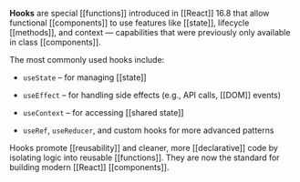 **Hooks** are special [[functions]] introduced in [[React]] 16.8 that allow functional [[components]] to use features like [[state]], lifecycle [[methods]], and context — capabilities that were previously only available in class [[components]].

The most commonly used hooks include:

- `useState` – for managing [[state]]
    
- `useEffect` – for handling side effects (e.g., API calls, [[DOM]] events)
    
- `useContext` – for accessing [[shared state]]
    
- `useRef`, `useReducer`, and custom hooks for more advanced patterns
    

Hooks promote [[reusability]] and cleaner, more [[declarative]] code by isolating logic into reusable [[functions]]. They are now the standard for building modern [[React]] [[components]].